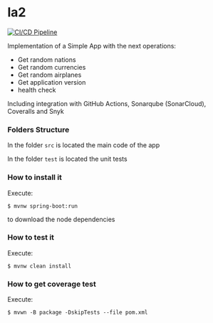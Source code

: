 # la2
[![CI/CD Pipeline](https://github.com/diegobotia/la2/actions/workflows/build.yml/badge.svg)](https://github.com/diegobotia/la2/actions/workflows/build.yml)

Implementation of a Simple App with the next operations:

* Get random nations
* Get random currencies
* Get random airplanes
* Get application version
* health check

Including integration with GitHub Actions, Sonarqube (SonarCloud), Coveralls and Snyk

### Folders Structure

In the folder `src` is located the main code of the app

In the folder `test` is located the unit tests

### How to install it

Execute:

```shell
$ mvnw spring-boot:run
```
to download the node dependencies

### How to test it

Execute:

```shell
$ mvnw clean install
```

### How to get coverage test

Execute:

```shell
$ mvwn -B package -DskipTests --file pom.xml
```


